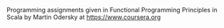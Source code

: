 Programming assignments given in Functional Programming Principles in Scala
by Martin Odersky at https://www.coursera.org